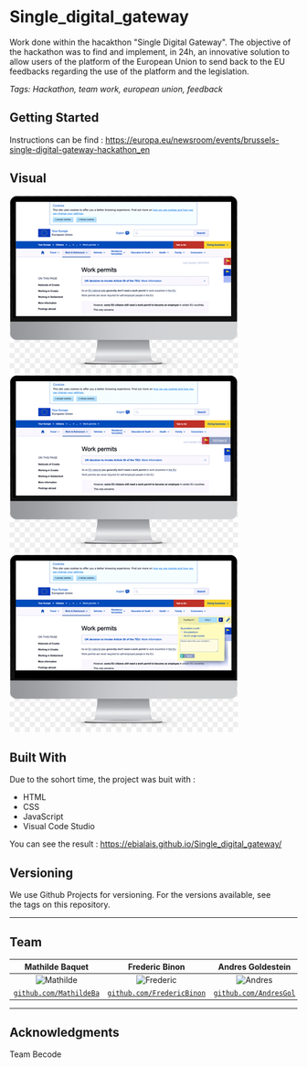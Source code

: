 # Single_digital_gateway

Work done within the hacakthon "Single Digital Gateway". The objective of the hackathon was to find and implement, in 24h, an innovative solution to allow users of the platform of the European Union to send back to the EU feedbacks regarding the use of the platform and the legislation.

*Tags: Hackathon, team work, european union, feedback*

## Getting Started

Instructions can be find : https://europa.eu/newsroom/events/brussels-single-digital-gateway-hackathon_en

## Visual

![Initial View](assets/images/Screenshots/imacUE1.png)
![Give Feedback View](assets/images/Screenshots/imacUE2.png)
![Write FeedBack View](assets/images/Screenshots/imacUE3.png)

## Built With
Due to the sohort time, the project was buit with :
- HTML
- CSS
- JavaScript
- Visual Code Studio

You can see the result : https://ebialais.github.io/Single_digital_gateway/

## Versioning
We use Github Projects for versioning. For the versions available, see the tags on this repository.

---

## Team


| Mathilde Baquet | Frederic Binon |Andres Goldestein | Emilie Bialais |
| :---: | :---: | :---: | :---: |
| ![Mathilde](https://avatars0.githubusercontent.com/u/46483828?s=400&v=4)| ![Frederic](https://avatars1.githubusercontent.com/u/35797164?s=400&v=4) | ![Andres](https://avatars1.githubusercontent.com/u/46483156?s=400&v=4)| ![Emilie](https://avatars3.githubusercontent.com/u/46483146?s=460&v=4)|
| <a href="https://github.com/MathildeBa" target="_blank">`github.com/MathildeBa`</a> | <a href="https://github.com/FredericBinon" target="_blank">`github.com/FredericBinon`</a> | <a href="https://github.com/AndresGol" target="_blank">`github.com/AndresGol`</a> | <a href="https://github.com/Ebialais" target="_blank">`github.com/Ebialais`</a> | 

---

## Acknowledgments

Team Becode
